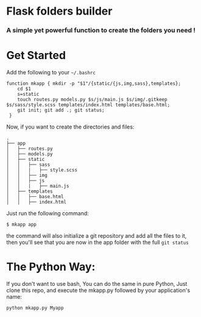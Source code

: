 # Flask folders builder
### A simple yet powerful function to create the folders you need !
# Get Started
Add the following to your `~/.bashrc`
```
function mkapp { mkdir -p "$1"/{static/{js,img,sass},templates};
    cd $1
    s=static
    touch routes.py models.py $s/js/main.js $s/img/.gitkeep $s/sass/style.scss templates/index.html templates/base.html;
    git init; git add .; git status; 
 }
```
Now, if you want to create the directories and files:
```
.
├── app
│   ├── routes.py
│   ├── models.py
│   ├── static
│   │   ├── sass
│   │   |   ├── style.scss
│   │   ├── img
│   │   ├── js
│   │   |   ├── main.js
│   ├── templates
│   │   ├── base.html
│   │   ├── index.html
```
Just run the following command:
```
$ mkapp app
```

the command will also initialize a git repository and add all the files to it, then you'll see that you are now in the app folder with the full `git status`

# The Python Way:
If you don't want to use bash, You can do the same in pure Python, Just clone this repo, and execute the mkapp.py followed by your application's name:
```
python mkapp.py Myapp
```

